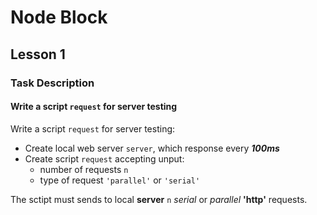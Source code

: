 # Node Block

## Lesson 1

### Task Description

#### Write a script ```request``` for server testing

Write a script ```request``` for server testing:

- Create local web server ```server```, which response every ***100ms***
- Create script ```request``` accepting unput:
  - number of requests ```n```
  - type of request ```'parallel'``` or ```'serial'```

The sctipt must sends to local **server** ```n``` *serial* or *parallel* **'http'** requests.